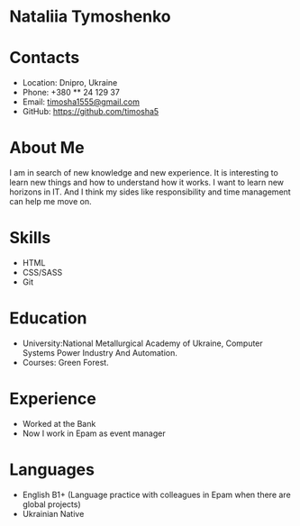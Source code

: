 # Nataliia Tymoshenko
# Contacts
* Location: Dnipro, Ukraine
* Phone: +380 ** 24 129 37
* Email: timosha1555@gmail.com
* GitHub: https://github.com/timosha5
# About Me
 I am in search of new knowledge and new experience. It is interesting to learn new things and how to understand how it works. I want to learn new horizons in IT.
And I think my sides like responsibility and time management can help me move on.
# Skills
* HTML
* CSS/SASS
* Git
# Education
* University:National Metallurgical Academy of Ukraine, Computer Systems Power Industry And Automation.
* Courses: Green Forest.
# Experience
* Worked at the Bank
* Now I work in Epam as event manager
# Languages
* English  B1+ (Language practice with colleagues in Epam when there are global projects)
* Ukrainian Native
